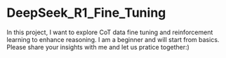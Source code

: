 # DeepSeek_R1_Fine_Tuning
In this project, I want to explore CoT data fine tuning and reinforcement learning to enhance reasoning. I am a beginner and will start from basics. Please share your insights with me and let us pratice together:)
